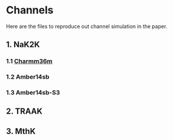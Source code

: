 # Channels
Here are the files to reproduce out channel simulation in the paper.  
## 1. NaK2K
### 1.1 [Charmm36m](NaK2K/01-Charmm36m/HRE/)
### 1.2 Amber14sb
### 1.3 Amber14sb-S3

## 2. TRAAK

## 3. MthK